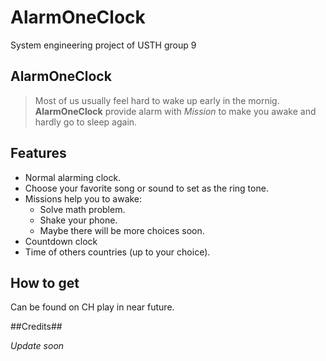 # AlarmOneClock
System engineering project of USTH group 9 
## AlarmOneClock ##

>Most of us usually feel hard to wake up early in the mornig. **AlarmOneClock** 
provide alarm with *Mission* to make you awake and hardly go to sleep again. 

## Features ##

- Normal alarming clock.
- Choose your favorite song or sound to set as the ring tone.
- Missions help you to awake:
	* Solve math problem.
	* Shake your phone.
	* Maybe there will be more choices soon.
- Countdown clock 
- Time of others countries (up to your choice).

## How to get  ##
Can be found on CH play in near future. 

##Credits##

*Update soon*
